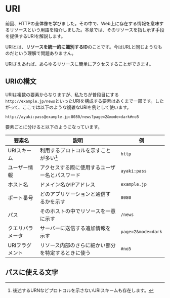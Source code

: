 # URI

前回、HTTPの全体像を学びました。その中で、Web上に存在する情報を意味するリソースという用語を紹介しました。本章では、そのリソースを指し示す手段を提供するURIを解説します。

URIとは、**リソースを統一的に識別するID**のことです。今はURLと同じようなものだという理解で問題ありません。

URIさえあれば、あらゆるリソースに簡単にアクセスすることができます。

## URIの構文

URIは複数の要素からなりますが、私たちが普段目にする`http://example.jp/news`といったURIを構成する要素はあくまで一部です。したがって、ここでは以下のような複雑なURIを例として使います。

```
http://ayaki:pass@example.jp:8080/news?page=2&mode=dark#no5
```

要素ごとに分けると以下のようになっています。

| 要素名 | 説明 | 例 |
| ------ | ---- | -- |
| URIスキーム | 利用するプロトコルを示すことが多い[^1] | `http` |
| ユーザー情報 | アクセスする際に使用するユーザー名とパスワード | `ayaki:pass` |
| ホスト名 | ドメイン名かIPアドレス | `example.jp` |
| ポート番号 | どのアプリケーションと通信するかを示す | `8080` |
| パス | そのホストの中でリソースを一意に示す | `/news` |
| クエリパラメータ | サーバーに送信する追加情報を示す | `page=2&mode=dark` |
| URIフラグメント | リソース内部のさらに細かい部分を特定するときに使う | `#no5` |

## パスに使える文字


[^1]: 後述するURNなどプロトコルを示さないURIスキームも存在します。
